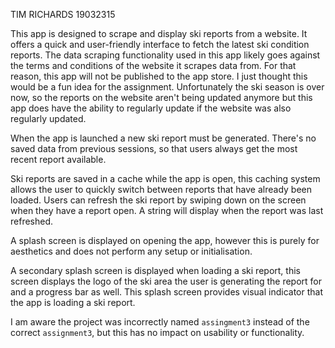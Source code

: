 TIM RICHARDS
19032315

This app is designed to scrape and display ski reports from a website.
It offers a quick and user-friendly interface to fetch the latest ski condition reports.
The data scraping functionality used in this app likely goes against the terms and conditions of 
the website it scrapes data from. For that reason, this app will not be published to the app store. 
I just thought this would be a fun idea for the assignment.
Unfortunately the ski season is over now, so the reports on the website aren't being updated anymore
but this app does have the ability to regularly update if the website was also regularly updated.

When the app is launched a new ski report must be generated. 
There's no saved data from previous sessions, so that users always get the most recent report available.

Ski reports are saved in a cache while the app is open, this caching system allows the user to
quickly switch between reports that have already been loaded.
Users can refresh the ski report by swiping down on the screen when they have a report open.
A string will display when the report was last refreshed.

A splash screen is displayed on opening the app, however this is purely for aesthetics and does not
perform any setup or initialisation.

A secondary splash screen is displayed when loading a ski report, this screen displays the logo of 
the ski area the user is generating the report for and a progress bar as well. 
This splash screen provides visual indicator that the app is loading a ski report.

I am aware the project was incorrectly named `assingment3` instead of the correct `assignment3`, but 
this has no impact on usability or functionality.